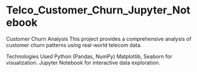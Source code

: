 # Telco_Customer_Churn_Jupyter_Notebook
Customer Churn Analysis This project provides a comprehensive analysis of customer churn patterns using real-world telecom data.

Technologies Used
Python (Pandas, NumPy)
Matplotlib, Seaborn for visualization.
Jupyter Notebook for interactive data exploration.

